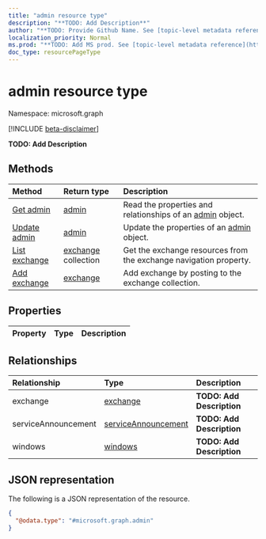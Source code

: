 ```yaml
---
title: "admin resource type"
description: "**TODO: Add Description**"
author: "**TODO: Provide Github Name. See [topic-level metadata reference](https://msgo.azurewebsites.net/add/document/guidelines/metadata.html#topic-level-metadata)**"
localization_priority: Normal
ms.prod: "**TODO: Add MS prod. See [topic-level metadata reference](https://msgo.azurewebsites.net/add/document/guidelines/metadata.html#topic-level-metadata)**"
doc_type: resourcePageType
---
```


# admin resource type

Namespace: microsoft.graph

[!INCLUDE [beta-disclaimer](../../includes/beta-disclaimer.md)]

**TODO: Add Description**

## Methods
|Method|Return type|Description|
|:---|:---|:---|
|[Get admin](../api/admin-get.md)|[admin](../resources/admin.md)|Read the properties and relationships of an [admin](../resources/admin.md) object.|
|[Update admin](../api/admin-update.md)|[admin](../resources/admin.md)|Update the properties of an [admin](../resources/admin.md) object.|
|[List exchange](../api/admin-list-exchange.md)|[exchange](../resources/exchange.md) collection|Get the exchange resources from the exchange navigation property.|
|[Add exchange](../api/admin-post-exchange.md)|[exchange](../resources/exchange.md)|Add exchange by posting to the exchange collection.|

## Properties
|Property|Type|Description|
|:---|:---|:---|

## Relationships
|Relationship|Type|Description|
|:---|:---|:---|
|exchange|[exchange](../resources/exchange.md)|**TODO: Add Description**|
|serviceAnnouncement|[serviceAnnouncement](../resources/serviceannouncement.md)|**TODO: Add Description**|
|windows|[windows](../resources/windows.md)|**TODO: Add Description**|

## JSON representation
The following is a JSON representation of the resource.
<!-- {
  "blockType": "resource",
  "keyProperty": "id",
  "@odata.type": "microsoft.graph.admin",
  "openType": false
}
-->
``` json
{
  "@odata.type": "#microsoft.graph.admin"
}
```

